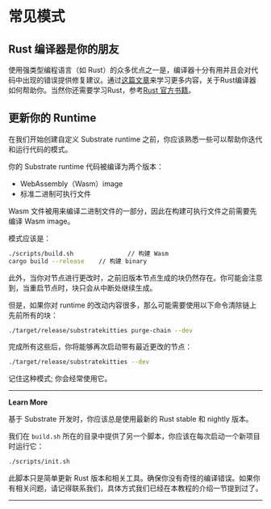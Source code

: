 # 常见模式

## Rust 编译器是你的朋友

使用强类型编程语言（如 Rust）的众多优点之一是，编译器十分有用并且会对代码中出现的错误提供修复建议。通过[这篇文章](https://jvns.ca/blog/2018/01/13/rust-in-2018--way-easier-to-use/)来学习更多内容，关于Rust编译器如何帮助你。当然你还需要学习Rust，参考[Rust 官方书籍](https://doc.rust-lang.org/book/)。

## 更新你的 Runtime

在我们开始创建自定义 Substrate runtime 之前，你应该熟悉一些可以帮助你迭代和运行代码的模式。

你的 Substrate runtime 代码被编译为两个版本：

- WebAssembly（Wasm）image
- 标准二进制可执行文件

Wasm 文件被用来编译二进制文件的一部分，因此在构建可执行文件之前需要先编译 Wasm image。

模式应该是：

```bash
./scripts/build.sh               // 构建 Wasm
cargo build --release    // 构建 binary
```

此外，当你对节点进行更改时，之前旧版本节点生成的块仍然存在。你可能会注意到，当重启节点时，块只会从中断处继续生成。

但是，如果你对 runtime 的改动内容很多，那么可能需要使用以下命令清除链上先前所有的块：

```bash
./target/release/substratekitties purge-chain --dev
```

完成所有这些后，你将能够再次启动带有最近更改的节点：

```bash
./target/release/substratekitties --dev
```

记住这种模式; 你会经常使用它。

---

**Learn More**

基于 Substrate 开发时，你应该总是使用最新的 Rust stable 和 nightly 版本。

我们在 `build.sh` 所在的目录中提供了另一个脚本，你应该在每次启动一个新项目时运行它：

```bash
./scripts/init.sh
```

此脚本只是简单更新 Rust 版本和相关工具。确保你没有奇怪的编译错误。如果你有相关问题，请记得联系我们，具体方式我们已经在本教程的介绍一节提到过了。

---
